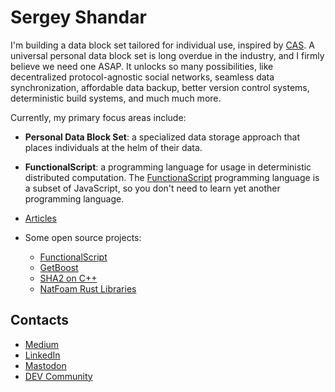 # Sergey Shandar

I'm building a data block set tailored for individual use, inspired by [CAS](https://en.wikipedia.org/wiki/Content-addressable_storage). A universal personal data block set is long overdue in the industry, and I firmly believe we need one ASAP. It unlocks so many possibilities, like decentralized protocol-agnostic social networks, seamless data synchronization, affordable data backup, better version control systems, deterministic build systems, and much much more.

Currently, my primary focus areas include:

- **Personal Data Block Set**: a specialized data storage approach that places individuals at the helm of their data.
- **FunctionalScript**: a programming language for usage in deterministic distributed computation. The [FunctionaScript](https://github.com/functionalscript/functionalscript) programming language is a subset of JavaScript, so you don't need to learn yet another programming language.

- [Articles](./articles)
- Some open source projects:
  - [FunctionalScript](https://github.com/functionalscript/functionalscript)
  - [GetBoost](https://github.com/sergey-shandar/getboost)
  - [SHA2 on C++](https://github.com/sergey-shandar/sha2)
  - [NatFoam Rust Libraries](https://github.com/natfoam/lib)

## Contacts

- [Medium](https://medium.com/@sergeyshandar)
- [LinkedIn](https://www.linkedin.com/in/sergeyshandar/)
- [Mastodon](https://techhub.social/@functionalscript)
- [DEV Community](https://dev.to/sergeyshandar)
